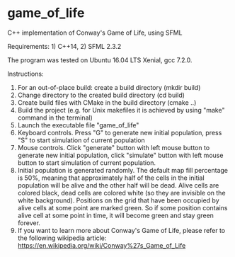 # game_of_life
C++ implementation of Conway's Game of Life, using SFML

Requirements: 
    1) C++14, 
    2) SFML 2.3.2
    
The program was tested on Ubuntu 16.04 LTS Xenial, gcc 7.2.0.

Instructions:
1) For an out-of-place build: create a build directory (mkdir build)
2) Change directory to the created build directory (cd build)
3) Create build files with CMake in the build directory (cmake ..)
4) Build the project (e.g. for Unix makefiles it is achieved by using "make" command in the terminal)
5) Launch the executable file "game_of_life"
6) Keyboard controls. Press "G" to generate new initial population, press "S" to start simulation of current population
7) Mouse controls. Click "generate" button with left mouse button to generate new initial population, click "simulate" button with left mouse button to start simulation of current population.
8) Initial population is generated randomly. The default map fill percentage is 50%, meaning that approximately half of the cells in the initial population will be alive and the other half will be dead. Alive cells are colored black, dead cells are colored white (so they are invisible on the white background). Positions on the grid that have been occupied by alive cells at some point are marked green. So if some position contains alive cell at some point in time, it will become green and stay green forever.
9) If you want to learn more about Conway's Game of Life, please refer to the following wikipedia article: https://en.wikipedia.org/wiki/Conway%27s_Game_of_Life
